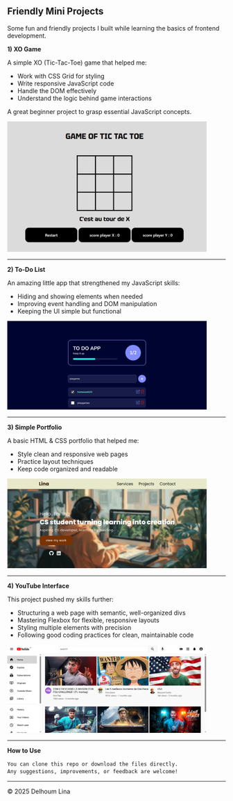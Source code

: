 ****Friendly Mini Projects****
--
Some fun and friendly projects I built while learning the basics of frontend development.

**1) XO Game**

A simple XO (Tic-Tac-Toe) game that helped me:

- Work with CSS Grid for styling
- Write responsive JavaScript code
- Handle the DOM effectively
- Understand the logic behind game interactions

A great beginner project to grasp essential JavaScript concepts.


<img src="game.p,g.png" alt="" width="460">



----

**2) To-Do List**

An amazing little app that strengthened my JavaScript skills:

- Hiding and showing elements when needed
- Improving event handling and DOM manipulation
- Keeping the UI simple but functional

 <img src="todo.png" alt="" width="460">
  

----
**3) Simple Portfolio**

A basic HTML & CSS portfolio that helped me:

- Style clean and responsive web pages
- Practice layout techniques
- Keep code organized and readable

<img src="portfolio.png" alt="" width="460">


----
**4) YouTube Interface**

This project pushed my skills further:

- Structuring a web page with semantic, well-organized divs
- Mastering Flexbox for flexible, responsive layouts
- Styling multiple elements with precision
- Following good coding practices for clean, maintainable code

 <img src="youtu.png" alt="" width="460">

 ----
 
 **How to Use**
 
 ```bash
You can clone this repo or download the files directly.
Any suggestions, improvements, or feedback are welcome!
```

----
© 2025 Delhoum Lina
